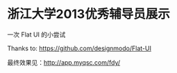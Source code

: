 浙江大学2013优秀辅导员展示
=========================

一次 Flat UI 的小尝试

Thanks to: https://github.com/designmodo/Flat-UI

最终效果见：http://app.myqsc.com/fdy/
